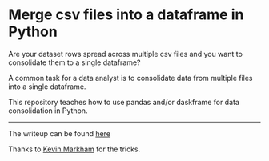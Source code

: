 # Merge csv files into a dataframe in Python

Are your dataset rows spread across multiple csv files and you want to consolidate them to a single dataframe?

A common task for a data analyst is to consolidate data from multiple files into a single dataframe.

This repository teaches how to use pandas and/or daskframe for data consolidation in Python.

---

The writeup can be found [here](https://bit.ly/data_consolidation)


Thanks to [Kevin Markham](https://www.dataschool.io/) for the tricks.
